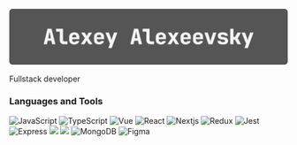 ![Header](https://github.com/AleshaIdetRvat/aleshaidetrvat/blob/main/assets/headerForGitHubReadMe.gif)

Fullstack developer

### Languages and Tools

![JavaScript](https://img.shields.io/badge/JavaScript-333333?style=flat&logo=javascript&logoWidth=18)
![TypeScript](https://img.shields.io/badge/TypeScript-333333?style=flat&logo=typescript&logoWidth=18)
![Vue](https://img.shields.io/badge/Vue-333333?style=flat&logo=Vuedotjs&logoWidth=20)
![React](https://img.shields.io/badge/React-333333?style=flat&logo=React&logoWidth=20)
![Nextjs](https://img.shields.io/badge/next.js-333333?style=flat&logoWidth=20&logo=nextdotjs&logoColor=white)
![Redux](https://img.shields.io/badge/Redux-333333?style=flat&logo=Redux&logoWidth=18)
![Jest](https://img.shields.io/badge/Jest-333333?style=flat&logo=Jest&logoWidth=18)
![Express](https://img.shields.io/badge/Express-333333?style=flat&logo=express&logoWidth=18)
![](https://img.shields.io/badge/postgresql-4169e1?style=flat&logo=postgresql&logoColor=white)
![](https://img.shields.io/badge/Nestjs-333333?style=flat&logo=Nestjs&logoWidth=18)
![MongoDB](https://img.shields.io/badge/MongoDB-333333?style=flat&logo=MongoDB&logoWidth=18)
![Figma](https://img.shields.io/badge/Figma-333333?style=flat&logo=Figma&logoWidth=18)
